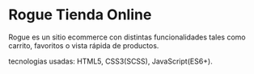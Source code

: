 # Rogue Tienda Online

Rogue es un sitio ecommerce con distintas funcionalidades tales como carrito, favoritos o vista rápida de productos.

tecnologias usadas: HTML5, CSS3(SCSS), JavaScript(ES6+).
